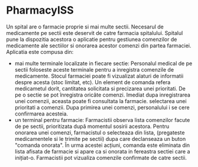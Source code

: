 # PharmacyISS


Un spital are o farmacie proprie si mai multe sectii. Necesarul de medicamente pe sectii este deservit de  catre  farmacia  spitalului.  Spitalul  pune  la  dispozitia  acestora  o  aplicatie  pentru  gestiunea comenzilor de medicamente ale sectiilor si onorarea acestor comenzi din partea farmaciei. Aplicatia este compusa din: 

- mai  multe  terminale  localizate  in  fiecare  sectie: Personalul medical de pe sectii foloseste aceste terminale pentru a inregistra comenzile de medicamente. Stocul farmaciei poate fi vizualizat alaturi de informatii despre acesta (stoc limitat, etc). Un element de comanda  refera medicametul dorit, cantitatea  solicitata si precizarea unei prioritati. De pe o sectie se pot înregistra oricâte comenzi. Imediat dupa inregistrarea unei comenzii, aceasta poate fi consultata la farmacie. selectarea unei prioritati a comenzii. Dupa primirea unei comenzi, personalului i se cere confirmarea acesteia.
- un  terminal  pentru  farmacie:  Farmacistii  observa  lista  comenzilor  facute  de  pe  sectii, prioritizata după momentul sosirii acestora. Pentru onorarea unei comenzi, farmacistul o selecteaza din lista, (pregateste medicamentele si le trimite pe sectii) dupa care declanseaza un buton "comanda onorata". În urma acestei acțiuni, comanda este eliminata din lista afisata de farmacie si apare ca si onorata in fereastra sectiei care a inițiat-o. Farmacistii pot vizualiza comenzile confirmate de catre sectii.
